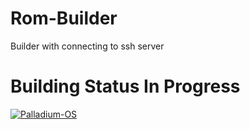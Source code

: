 # Rom-Builder

Builder with connecting to ssh server

# Building Status In Progress
[![Palladium-OS](https://github.com/NFS86/Rom-Builder/actions/workflows/palladium.yml/badge.svg)](https://github.com/NFS86/Rom-Builder/actions/workflows/palladium.yml)
